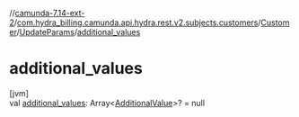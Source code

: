 //[camunda-7.14-ext-2](../../../../index.md)/[com.hydra_billing.camunda.api.hydra.rest.v2.subjects.customers](../../index.md)/[Customer](../index.md)/[UpdateParams](index.md)/[additional_values](additional_values.md)

# additional_values

[jvm]\
val [additional_values](additional_values.md): Array<[AdditionalValue](../../../com.hydra_billing.camunda.api.hydra.common_types/-additional-value/index.md)>? = null
